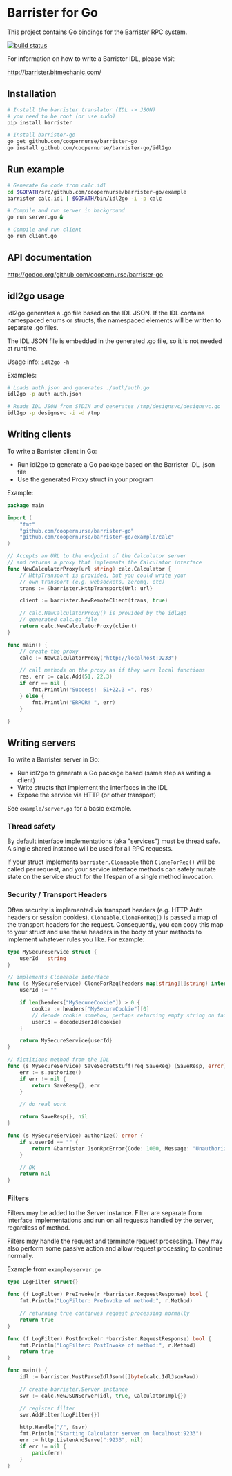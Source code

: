 # Barrister for Go

This project contains Go bindings for the Barrister RPC system.

[![build status](https://secure.travis-ci.org/coopernurse/barrister-go.png)](http://travis-ci.org/coopernurse/barrister-go)

For information on how to write a Barrister IDL, please visit:

http://barrister.bitmechanic.com/

## Installation

```sh
# Install the barrister translator (IDL -> JSON)
# you need to be root (or use sudo)
pip install barrister

# Install barrister-go
go get github.com/coopernurse/barrister-go
go install github.com/coopernurse/barrister-go/idl2go
```

## Run example

```sh
# Generate Go code from calc.idl
cd $GOPATH/src/github.com/coopernurse/barrister-go/example
barrister calc.idl | $GOPATH/bin/idl2go -i -p calc

# Compile and run server in background
go run server.go &

# Compile and run client
go run client.go
```

## API documentation

http://godoc.org/github.com/coopernurse/barrister-go

## idl2go usage

idl2go generates a .go file based on the IDL JSON.  If the IDL contains namespaced 
enums or structs, the namespaced elements will be written to separate .go files.

The IDL JSON file is embedded in the generated .go file, so it is not needed
at runtime.

Usage info: `idl2go -h`

Examples:

```sh
# Loads auth.json and generates ./auth/auth.go
idl2go -p auth auth.json

# Reads IDL JSON from STDIN and generates /tmp/designsvc/designsvc.go
idl2go -p designsvc -i -d /tmp
```
## Writing clients

To write a Barrister client in Go:

* Run idl2go to generate a Go package based on the Barrister IDL .json file
* Use the generated Proxy struct in your program

Example:

```go
package main

import (
	"fmt"
	"github.com/coopernurse/barrister-go"
	"github.com/coopernurse/barrister-go/example/calc"
)

// Accepts an URL to the endpoint of the Calculator server
// and returns a proxy that implements the Calculator interface
func NewCalculatorProxy(url string) calc.Calculator {
    // HttpTransport is provided, but you could write your
    // own transport (e.g. websockets, zeromq, etc)
	trans := &barrister.HttpTransport{Url: url}

	client := barrister.NewRemoteClient(trans, true)

	// calc.NewCalculatorProxy() is provided by the idl2go
	// generated calc.go file
	return calc.NewCalculatorProxy(client)
}

func main() {
    // create the proxy
	calc := NewCalculatorProxy("http://localhost:9233")

    // call methods on the proxy as if they were local functions
	res, err := calc.Add(51, 22.3)
	if err == nil {
		fmt.Println("Success!  51+22.3 =", res)
	} else {
		fmt.Println("ERROR! ", err)
	}

}
```

## Writing servers

To write a Barrister server in Go:

* Run idl2go to generate a Go package based (same step as writing a client)
* Write structs that implement the interfaces in the IDL
* Expose the service via HTTP (or other transport)

See `example/server.go` for a basic example.

### Thread safety

By default interface implementations (aka "services") must be thread safe.
A single shared instance will be used for all RPC requests.

If your struct implements `barrister.Cloneable` then `CloneForReq()` will
be called per request, and your service interface methods can safely
mutate state on the service struct for the lifespan of a single method
invocation.

### Security / Transport Headers

Often security is implemented via transport headers (e.g. HTTP Auth headers
or session cookies).  `Cloneable.CloneForReq()` is passed a map of the
transport headers for the request.  Consequently, you can copy this map
to your struct and use these headers in the body of your methods to 
implement whatever rules you like.  For example:

```go
type MySecureService struct {
	userId   string
}

// implements Cloneable interface
func (s MySecureService) CloneForReq(headers map[string][]string) interface{} {
	userId := ""

	if len(headers["MySecureCookie"]) > 0 {
		cookie := headers["MySecureCookie"][0]
		// decode cookie somehow, perhaps returning empty string on failure
        userId = decodeUserId(cookie)
	}

	return MySecureService{userId}
}

// fictitious method from the IDL
func (s MySecureService) SaveSecretStuff(req SaveReq) (SaveResp, error) {
	err := s.authorize()
	if err != nil {
	    return SaveResp{}, err
	}

	// do real work

	return SaveResp{}, nil
}

func (s MySecureService) authorize() error {
	if s.userId == "" {
        return &barrister.JsonRpcError{Code: 1000, Message: "Unauthorized"}
	}

    // OK
	return nil
}
```

### Filters

Filters may be added to the Server instance.  Filter are separate from interface
implementations and run on all requests handled by the server, regardless of 
method.

Filters may handle the request and terminate request processing.  They may also 
perform some passive action and allow request processing to continue normally.

Example from `example/server.go`

```go
type LogFilter struct{}

func (f LogFilter) PreInvoke(r *barrister.RequestResponse) bool {
	fmt.Println("LogFilter: PreInvoke of method:", r.Method)

	// returning true continues request processing normally
	return true
}

func (f LogFilter) PostInvoke(r *barrister.RequestResponse) bool {
	fmt.Println("LogFilter: PostInvoke of method:", r.Method)
	return true
}

func main() {
	idl := barrister.MustParseIdlJson([]byte(calc.IdlJsonRaw))

	// create barrister.Server instance
	svr := calc.NewJSONServer(idl, true, CalculatorImpl{})

	// register filter
	svr.AddFilter(LogFilter{})

	http.Handle("/", &svr)
	fmt.Println("Starting Calculator server on localhost:9233")
	err := http.ListenAndServe(":9233", nil)
	if err != nil {
		panic(err)
	}
}
```